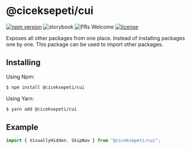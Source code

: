 # @ciceksepeti/cui

[![npm version](https://img.shields.io/npm/v/@ciceksepeti/cui.svg?style=flat)](https://www.npmjs.com/package/@ciceksepeti/cui) ![storybook](https://shields.io/badge/storybook-white?logo=storybook&style=flat) ![PRs Welcome](https://img.shields.io/badge/PRs-welcome-brightgreen.svg) [![license](https://img.shields.io/badge/license-MIT-blue.svg)](https://github.com/ciceksepetitech/cactus-ui/blob/HEAD/LICENSE)

Exposes all other packages from one place. Instead of installing packages one by one. This package can be used to import other packages.

## Installing
Using Npm:
```bash
$ npm install @ciceksepeti/cui
```
Using Yarn:
```bash
$ yarn add @ciceksepeti/cui
```

## Example

```jsx
import { VisuallyHidden, SkipNav } from "@ciceksepeti/cui";
```
